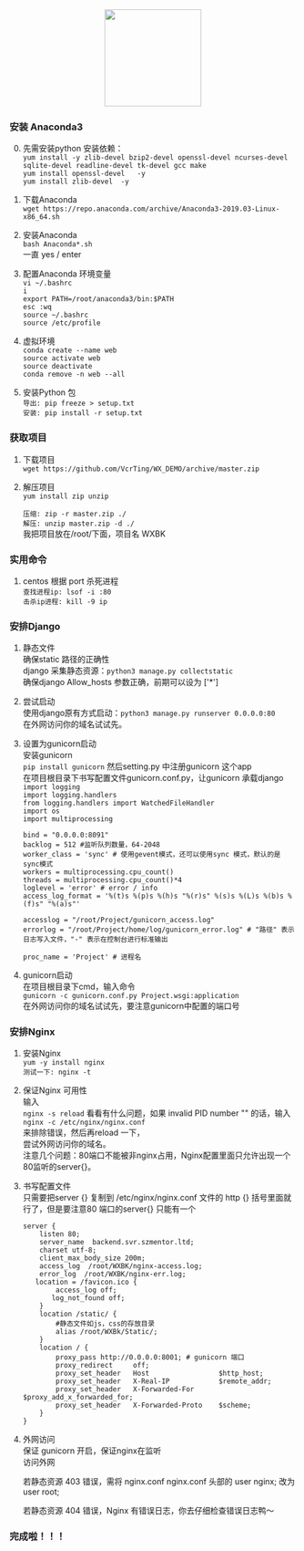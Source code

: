 <center><img width = '170' src ="https://ss1.bdstatic.com/70cFvXSh_Q1YnxGkpoWK1HF6hhy/it/u=1967034059,4011926928&fm=11&gp=0.jpg"/></center>  
  
### 安装 Anaconda3
0. 先需安装python 安装依赖：  
    `yum install -y zlib-devel bzip2-devel openssl-devel ncurses-devel sqlite-devel readline-devel tk-devel gcc make`  
    `yum install openssl-devel   -y`  
    `yum install zlib-devel  -y`  

1. 下载Anaconda   
   `wget https://repo.anaconda.com/archive/Anaconda3-2019.03-Linux-x86_64.sh`  

2. 安装Anaconda  
   `bash Anaconda*.sh`  
   一直 yes / enter

3. 配置Anaconda 环境变量   
    `vi ~/.bashrc`  
    `i`   
    `export PATH=/root/anaconda3/bin:$PATH `  
    `esc :wq `  
    `source ~/.bashrc`  
    `source /etc/profile`  

4. 虚拟环境  
    `conda create --name web`  
    `source activate web`  
    `source deactivate`  
    `conda remove -n web --all`  

5. 安装Python 包  
   `导出: pip freeze > setup.txt `  
   `安装: pip install -r setup.txt`  

### 获取项目  
1. 下载项目   
   `wget https://github.com/VcrTing/WX_DEMO/archive/master.zip`  

2. 解压项目   
   `yum install zip unzip`  

   `压缩: zip -r master.zip ./`  
   `解压: unzip master.zip -d ./`  
   我把项目放在/root/下面，项目名 WXBK  

### 实用命令  
1. centos 根据 port 杀死进程    
    `查找进程ip: lsof -i :80`  
    `击杀ip进程: kill -9 ip`  

### 安排Django  
1. 静态文件  
    确保static 路径的正确性  
    django 采集静态资源：`python3 manage.py collectstatic`  
    确保django Allow_hosts 参数正确，前期可以设为 ['*']  
    
2. 尝试启动  
    使用django原有方式启动：`python3 manage.py runserver 0.0.0.0:80`  
    在外网访问你的域名试试先。  

3. 设置为gunicorn启动  
    安装gunicorn  
    `pip install gunicorn` 
    然后setting.py 中注册gunicorn 这个app   
    在项目根目录下书写配置文件gunicorn.conf.py，让gunicorn 承载django   
    `import logging`  
    `import logging.handlers`  
    `from logging.handlers import WatchedFileHandler`  
    `import os`  
    `import multiprocessing`  
  
    `bind = "0.0.0.0:8091"`  
    `backlog = 512 #监听队列数量，64-2048`  
    `worker_class = 'sync' # 使用gevent模式，还可以使用sync 模式，默认的是sync模式`  
    `workers = multiprocessing.cpu_count()`  
    `threads = multiprocessing.cpu_count()*4`  
    `loglevel = 'error' # error / info`  
    `access_log_format = '%(t)s %(p)s %(h)s "%(r)s" %(s)s %(L)s %(b)s %(f)s" "%(a)s"'`  
  
    `accesslog = "/root/Project/gunicorn_access.log"`  
    `errorlog = "/root/Project/home/log/gunicorn_error.log" # "路径" 表示日志写入文件，"-" 表示在控制台进行标准输出`  
  
    `proc_name = 'Project' # 进程名`   
    
4. gunicorn启动  
    在项目根目录下cmd，输入命令  
    `gunicorn -c gunicorn.conf.py Project.wsgi:application`   
    在外网访问你的域名试试先，要注意gunicorn中配置的端口号  

### 安排Nginx  
1. 安装Nginx   
    `yum -y install nginx`  
    `测试一下: nginx -t`  

2. 保证Nginx 可用性  
    输入  
    `nginx -s reload`
    看看有什么问题，如果 invalid PID number "" 的话，输入  
    `nginx -c /etc/nginx/nginx.conf`  
    来排除错误，然后再reload 一下，  
    尝试外网访问你的域名。  
    注意几个问题：80端口不能被非nginx占用，Nginx配置里面只允许出现一个80监听的server{}。  

3. 书写配置文件  
    只需要把server {} 复制到 /etc/nginx/nginx.conf 文件的 http {} 括号里面就行了，但是要注意80 端口的server{} 只能有一个 

    `server {`  
    `    listen 80;`  
    `    server_name  backend.svr.szmentor.ltd;`  
    `    charset utf-8;`  
    `    client_max_body_size 200m;`  
    `    access_log  /root/WXBK/nginx-access.log;`  
    `    error_log  /root/WXBK/nginx-err.log;`  
    `    location = /favicon.ico { `  
    `        access_log off;`  
    `        log_not_found off; `  
    `    }`  
    `    location /static/ {`  
    `        #静态文件如js，css的存放目录`  
    `        alias /root/WXBk/Static/;`  
    `    }`  
    `    location / {`  
    `        proxy_pass http://0.0.0.0:8001; # gunicorn 端口`  
    `        proxy_redirect     off;`  
    `        proxy_set_header   Host                 $http_host;`  
    `        proxy_set_header   X-Real-IP            $remote_addr;`  
    `        proxy_set_header   X-Forwarded-For      $proxy_add_x_forwarded_for;`  
    `        proxy_set_header   X-Forwarded-Proto    $scheme;`  
    `    }`  
    `}`  

4. 外网访问  
    保证 gunicorn 开启，保证nginx在监听  
    访问外网  
     
    若静态资源 403 错误，需将 nginx.conf 
    nginx.conf 头部的 user nginx; 改为 user root;  
    
    若静态资源 404 错误，Nginx 有错误日志，你去仔细检查错误日志鸭～  

### 完成啦！！！
